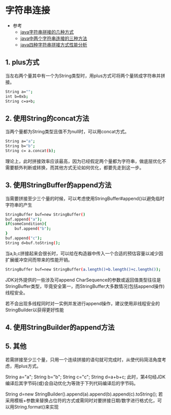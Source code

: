 # 字符串连接
* 参考
  * [java字符串拼接的几种方式](https://blog.csdn.net/fei7837226/article/details/79377906)
  * [java中两个字符串连接的三种方法](https://blog.csdn.net/qq_24394093/article/details/83061735)
  * [java四种字符串拼接方式性能分析](https://blog.csdn.net/u012722531/article/details/79055989)

## 1. plus方式
  当左右两个量其中有一个为String类型时，用plus方式可将两个量转成字符串并拼接。

```bash
String a="";
int b=0xb;
String c=a+b;
```

## 2. 使用String的concat方法
  当两个量都为String类型且值不为null时，可以用concat方式。

```bash
String a="a";
String b="b";
String c= a.concat(b);
```


理论上，此时拼接效率应该最高，因为已经假定两个量都为字符串，做底层优化不需要额外判断或转换，而其他方式无论如何优化，都要先走到这一步。

## 3. 使用StringBuffer的append方法
  当需要拼接至少三个量的时候，可以考虑使用StringBuffer#append()以避免临时字符串的产生

```bash
StringBuffer buf=new StringBuffer()
buf.append("a");
if(someCondition){
    buf.append("b");
}
buf.append("c");
String d=buf.toString();
```

当a,b,c拼接起来会很长时，可以给在构造器中传入一个合适的预估容量以减少因扩展缓冲空间而带来的性能开销。

```bash
StringBuffer buf=new StringBuffer(a.length()+b.length()+c.length());
```



JDK对外提供的一些涉及可append CharSequence的参数或返回值类型往往是StringBuffer类型，毕竟安全第一，而StringBuffer大多数情况(包括append操作)线程安全。

若不会出现多线程同时对一实例并发进行append操作，建议使用非线程安全的StringBuilder以获得更好性能

## 4. 使用StringBuilder的append方法

## 5. 其他

  若需拼接至少三个量，只用一个连续拼接的语句就可完成时，从使代码简洁角度考虑，用plus方式。

String a="a";
String b="b";
String c="c";
String d=a+b+c;
此时，第4句经JDK编译后其字节码(或)会自动优化为等效于下列代码编译后的字节码。

String d=new StringBuilder().append(a).append(b).append(c).toString();
若采用模板+参数来替换占位符的方式或需同时对要拼接日期/数字进行格式化，可以用String.format()来实现
